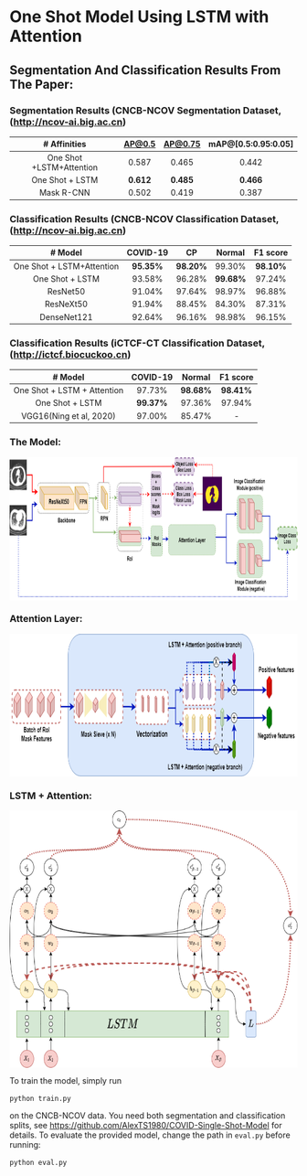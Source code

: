 # One Shot Model Using LSTM with Attention 

## Segmentation And Classification Results From The Paper:

### Segmentation Results (CNCB-NCOV Segmentation Dataset, (http://ncov-ai.big.ac.cn)

|  \# Affinities	| AP@0.5 	| AP@0.75 	| mAP@[0.5:0.95:0.05] 	| 
|:-:	|:-:	|:-:	|:-:|
|  One Shot +LSTM+Attention	| 0.587 	| 0.465 	| 0.442 	| 
| One Shot + LSTM | **0.612** 	| **0.485** 	| **0.466** 	|
| Mask R-CNN |  0.502| 0.419|0.387|

### Classification Results (CNCB-NCOV Classification Dataset, (http://ncov-ai.big.ac.cn)

|  \# Model	| COVID-19 	| CP 	| Normal 	| F1 score|
|:-:	|:-:	|:-:	|:-:|:-:|
| One Shot + LSTM+Attention	|**95.35%**	|**98.20%**|99.30% 	|**98.10%**|
| One Shot + LSTM | 93.58% 	|96.28% 	|**99.68%** |97.24% 	|
| ResNet50 | 91.04% |97.64%| 98.97%|96.88%|
| ResNeXt50 | 91.94% |88.45%| 84.30%|87.31%|
| DenseNet121 | 92.64% |96.16%| 98.98%|96.15%|

### Classification Results (iCTCF-CT Classification Dataset, (http://ictcf.biocuckoo.cn)

|  \# Model	| COVID-19 	| Normal 	| F1 score|
|:-:	|:-:	|:-:	|:-:|
|  One Shot + LSTM + Attention	| 97.73%	|**98.68%**	|**98.41%** |
| One Shot + LSTM | **99.37%**	|97.36% |97.94%|
|VGG16(Ning et al, 2020) | 97.00%	|85.47%|-|

### The Model:
<p align="center">
<img src="https://github.com/AlexTS1980/COVID-LSTM-Attention/blob/master/Images/im1.png" width="800" height="250" align="center"/>
</p>

### Attention Layer:
<p align="center">
<img src="https://github.com/AlexTS1980/COVID-LSTM-Attention/blob/master/Images/im2.png" width="800" height="250" align="center"/>
</p>

### LSTM + Attention:
<p align="center">
<img src="https://github.com/AlexTS1980/COVID-LSTM-Attention/blob/master/Images/im3.png" width="800" height="450" align="center"/>
</p>

To train the model, simply run 
```
python train.py
```
on the CNCB-NCOV data. You need both segmentation and classification splits, see https://github.com/AlexTS1980/COVID-Single-Shot-Model for details. 
To evaluate the provided model, change the path in `eval.py` before running: 
```
python eval.py
```
